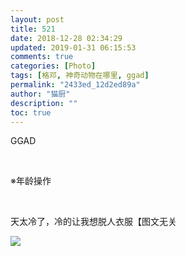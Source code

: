 ```yaml
---
layout: post
title: 521
date: 2018-12-28 02:34:29
updated: 2019-01-31 06:15:53
comments: true
categories: [Photo]
tags: [格邓, 神奇动物在哪里, ggad]
permalink: "2433ed_12d2ed89a"
author: "猫厨"
description: ""
toc: true
---
```


<p>GGAD</p> 
<p>&nbsp;<br /></p> 
<p>※年龄操作</p> 
<p>&nbsp;<br /></p> 
<p>天太冷了，冷的让我想脱人衣服【图文无关</p>

![](/img/img_cVZNdzJtQk9JV2VQYk1qNHo2eFl1WkJPVE40Y2hrQjUwQVVDUXpQY3RDdFArbG9XZTV0OStBPT0.jpg)